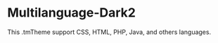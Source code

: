Multilanguage-Dark2
===================

This .tmTheme support CSS, HTML, PHP, Java, and others languages.
